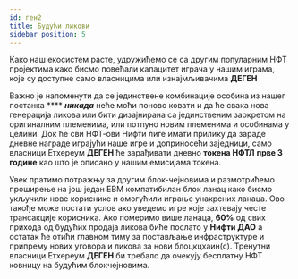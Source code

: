 ```yaml
---
id: ген2
title: Будући ликови
sidebar_position: 5
---
```


Како наш екосистем расте, удружићемо се са другим популарним НФТ пројектима како бисмо повећали капацитет играча у нашим играма, које су доступне само власницима или изнајмљивачима **ДЕГЕН**

Важно је напоменути да се јединствене комбинације особина из нашег постанка **** **_никада_** неће моћи поново ковати и да ће свака нова генерација ликова или бити дизајнирана са јединственим заокретом на оригиналним племенима, или потпуно новим племенима и особинама у целини. Док ће сви НФТ-ови Нифти лиге имати прилику да зараде дневне награде играјући наше игре и доприносећи заједници, само власници Етхереум **ДЕГЕН** ће зарађивати дневно **токена НФТЛ** **прве 3 године** као што је описано у нашим емисијама токена.

Увек пратимо потражњу за другим блок-чејновима и размотрићемо проширење на још један ЕВМ компатибилан блок ланац како бисмо укључили нове кориснике и омогућили играње унакрсних ланаца. Ово такође може постати услов ако уведемо игре које захтевају честе трансакције корисника. Ако померимо више ланаца, **60%** од свих прихода од будућих продаја ликова биће послато у **Нифти ДАО** а остатак ће отићи главном тиму за постављање инфраструктуре и припрему нових уговора и ликова за нови блоцкцхаин(с). Тренутни власници Етхереум **ДЕГЕН** би требало да очекују бесплатну НФТ ковницу на будућим блокчејновима.
